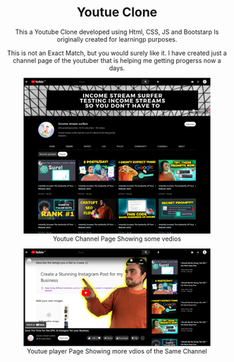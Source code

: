 <center>
<h1>Youtue Clone</h1>
<center>
This a Youtube Clone developed using Html, CSS, JS and Bootstarp
Is originally created for learningp purposes. 

This is not an Exact Match, but you would surely like it.
I have created just a channel page of the youtuber that is helping me getting progerss now a days. 

<figure>
<img src="img/SS1.png"> 
<figcaption>Youtue Channel Page Showing some vedios</figcaption>
</figure>
<figure>
<img src="img/SS2.PNG"> 
<figcaption>Youtue player Page Showing more vdios of the Same Channel</figcaption>
</figure>